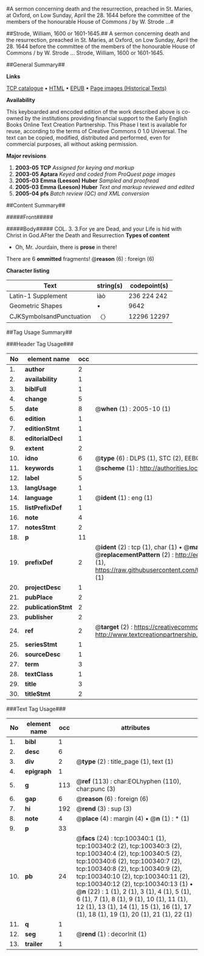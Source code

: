 #A sermon concerning death and the resurrection, preached in St. Maries, at Oxford, on Low Sunday, April the 28. 1644 before the committee of the members of the honourable House of Commons / by W. Strode ...#

##Strode, William, 1600 or 1601-1645.##
A sermon concerning death and the resurrection, preached in St. Maries, at Oxford, on Low Sunday, April the 28. 1644 before the committee of the members of the honourable House of Commons / by W. Strode ...
Strode, William, 1600 or 1601-1645.

##General Summary##

**Links**

[TCP catalogue](http://www.ota.ox.ac.uk/tcp/)  • 
[HTML](http://tei.it.ox.ac.uk/tcp/Texts-HTML/free/A61/A61834.html)  • 
[EPUB](http://tei.it.ox.ac.uk/tcp/Texts-EPUB/free/A61/A61834.epub) • 
[Page images (Historical Texts)](https://data.historicaltexts.jisc.ac.uk/view?pubId=eebo-13568056e&pageId=eebo-13568056e-100340-1)

**Availability**

This keyboarded and encoded edition of the
	       work described above is co-owned by the institutions
	       providing financial support to the Early English Books
	       Online Text Creation Partnership. This Phase I text is
	       available for reuse, according to the terms of Creative
	       Commons 0 1.0 Universal. The text can be copied,
	       modified, distributed and performed, even for
	       commercial purposes, all without asking permission.

**Major revisions**

1. __2003-05__ __TCP__ *Assigned for keying and markup*
1. __2003-05__ __Aptara__ *Keyed and coded from ProQuest page images*
1. __2005-03__ __Emma (Leeson) Huber__ *Sampled and proofread*
1. __2005-03__ __Emma (Leeson) Huber__ *Text and markup reviewed and edited*
1. __2005-04__ __pfs__ *Batch review (QC) and XML conversion*

##Content Summary##

#####Front#####

#####Body#####
COL. 3. 3.For ye are Dead, and your Life is hid with Christ
in God.AFter the Death and Resurrection 
**Types of content**

  * Oh, Mr. Jourdain, there is **prose** in there!

There are 6 **ommitted** fragments! 
 @__reason__ (6) : foreign (6)

**Character listing**


|Text|string(s)|codepoint(s)|
|---|---|---|
|Latin-1 Supplement|ìàò|236 224 242|
|Geometric Shapes|▪|9642|
|CJKSymbolsandPunctuation|〈〉|12296 12297|

##Tag Usage Summary##

###Header Tag Usage###

|No|element name|occ|attributes|
|---|---|---|---|
|1.|__author__|2||
|2.|__availability__|1||
|3.|__biblFull__|1||
|4.|__change__|5||
|5.|__date__|8| @__when__ (1) : 2005-10 (1)|
|6.|__edition__|1||
|7.|__editionStmt__|1||
|8.|__editorialDecl__|1||
|9.|__extent__|2||
|10.|__idno__|6| @__type__ (6) : DLPS (1), STC (2), EEBO-CITATION (1), OCLC (1), VID (1)|
|11.|__keywords__|1| @__scheme__ (1) : http://authorities.loc.gov/ (1)|
|12.|__label__|5||
|13.|__langUsage__|1||
|14.|__language__|1| @__ident__ (1) : eng (1)|
|15.|__listPrefixDef__|1||
|16.|__note__|4||
|17.|__notesStmt__|2||
|18.|__p__|11||
|19.|__prefixDef__|2| @__ident__ (2) : tcp (1), char (1)  •  @__matchPattern__ (2) : ([0-9\-]+):([0-9IVX]+) (1), (.+) (1)  •  @__replacementPattern__ (2) : http://eebo.chadwyck.com/downloadtiff?vid=$1&page=$2 (1), https://raw.githubusercontent.com/textcreationpartnership/Texts/master/tcpchars.xml#$1 (1)|
|20.|__projectDesc__|1||
|21.|__pubPlace__|2||
|22.|__publicationStmt__|2||
|23.|__publisher__|2||
|24.|__ref__|2| @__target__ (2) : https://creativecommons.org/publicdomain/zero/1.0/ (1), http://www.textcreationpartnership.org/docs/. (1)|
|25.|__seriesStmt__|1||
|26.|__sourceDesc__|1||
|27.|__term__|3||
|28.|__textClass__|1||
|29.|__title__|3||
|30.|__titleStmt__|2||


###Text Tag Usage###

|No|element name|occ|attributes|
|---|---|---|---|
|1.|__bibl__|1||
|2.|__desc__|6||
|3.|__div__|2| @__type__ (2) : title_page (1), text (1)|
|4.|__epigraph__|1||
|5.|__g__|113| @__ref__ (113) : char:EOLhyphen (110), char:punc (3)|
|6.|__gap__|6| @__reason__ (6) : foreign (6)|
|7.|__hi__|192| @__rend__ (3) : sup (3)|
|8.|__note__|4| @__place__ (4) : margin (4)  •  @__n__ (1) : * (1)|
|9.|__p__|33||
|10.|__pb__|24| @__facs__ (24) : tcp:100340:1 (1), tcp:100340:2 (2), tcp:100340:3 (2), tcp:100340:4 (2), tcp:100340:5 (2), tcp:100340:6 (2), tcp:100340:7 (2), tcp:100340:8 (2), tcp:100340:9 (2), tcp:100340:10 (2), tcp:100340:11 (2), tcp:100340:12 (2), tcp:100340:13 (1)  •  @__n__ (22) : 1 (1), 2 (1), 3 (1), 4 (1), 5 (1), 6 (1), 7 (1), 8 (1), 9 (1), 10 (1), 11 (1), 12 (1), 13 (1), 14 (1), 15 (1), 16 (1), 17 (1), 18 (1), 19 (1), 20 (1), 21 (1), 22 (1)|
|11.|__q__|1||
|12.|__seg__|1| @__rend__ (1) : decorInit (1)|
|13.|__trailer__|1||
